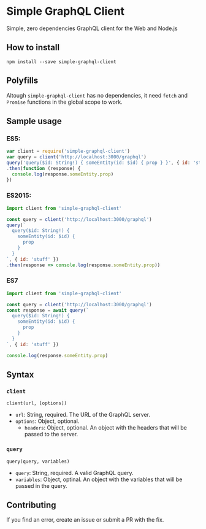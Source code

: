 # Simple GraphQL Client
Simple, zero dependencies GraphQL client for the Web and Node.js

## How to install
```
npm install --save simple-graphql-client
```

## Polyfills
Altough `simple-graphql-client` has no dependencies, it need `fetch` and `Promise` functions in the global scope to work.

## Sample usage

### ES5:
```js
var client = require('simple-graphql-client')
var query = client('http://localhost:3000/graphql')
query('query($id: String!) { someEntity(id: $id) { prop } }', { id: 'stuff' })
.then(function (response) {
  console.log(response.someEntity.prop)
})
```

### ES2015:
```js
import client from 'simple-graphql-client'

const query = client('http://localhost:3000/graphql')
query(`
  query($id: String!) {
    someEntity(id: $id) {
      prop
    }
  }
`, { id: 'stuff' })
.then(response => console.log(response.someEntity.prop))
```

### ES7
```js
import client from 'simple-graphql-client'

const query = client('http://localhost:3000/graphql')
const response = await query(`
  query($id: String!) {
    someEntity(id: $id) {
      prop
    }
  }
`, { id: 'stuff' })

console.log(response.someEntity.prop)
```

## Syntax
### `client`
`client(url, [options])`

* `url`: String, required. The URL of the GraphQL server.
* `options`: Object, optional.
  * `headers`: Object, optional. An object with the headers that will be passed to the server.

### `query`
`query(query, variables)`

* `query`: String, required. A valid GraphQL query.
* `variables`: Object, optinal. An object with the variables that will be passed in the query.

## Contributing
If you find an error, create an issue or submit a PR with the fix.
